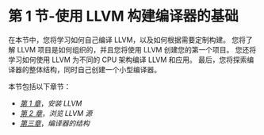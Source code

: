 # 第 1 节-使用 LLVM 构建编译器的基础

在本节中，您将学习如何自己编译 LLVM，以及如何根据需要定制构建。 您将了解 LLVM 项目是如何组织的，并且您将使用 LLVM 创建您的第一个项目。 您还将学习如何使用 LLVM 为不同的 CPU 架构编译 LLVM 和应用。 最后，您将探索编译器的整体结构，同时自己创建一个小型编译器。

本节包括以下章节：

*   [*第 1 章*](01.html#_idTextAnchor015)，*安装 LLVM*
*   [*第 2 章*](02.html#_idTextAnchor032)，*浏览 LLVM 源*
*   [*第三章*](03.html#_idTextAnchor048)，*编译器的结构*